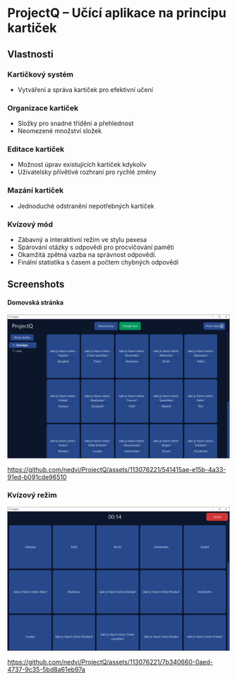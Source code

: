 # ProjectQ – Učící aplikace na principu kartiček

## Vlastnosti

### Kartičkový systém

* Vytváření a správa kartiček pro efektivní učení

### Organizace kartiček
* Složky pro snadné třídění a přehlednost
* Neomezené množství složek

### Editace kartiček

* Možnost úprav existujících kartiček kdykoliv
* Uživatelsky přívětivé rozhraní pro rychlé změny
### Mazání kartiček
* Jednoduché odstranění nepotřebných kartiček

### Kvízový mód
* Zábavný a interaktivní režim ve stylu pexesa
* Spárování otázky s odpovědi pro procvičování paměti
* Okamžitá zpětná vazba na správnost odpovědí.
* Finální statistika s časem a počtem chybných odpovědí

## Screenshots
#### Domovská stránka
![home0](screenshots/home01.PNG?raw=true "home01")


https://github.com/nedvi/ProjectQ/assets/113076221/541415ae-e15b-4a33-91ed-b091cde96510



### Kvízový režim
![quiz01](screenshots/quiz01.PNG?raw=true "quiz01")


https://github.com/nedvi/ProjectQ/assets/113076221/7b340660-0aed-4737-9c35-5bd8a61eb97a

